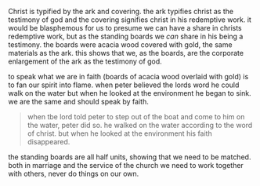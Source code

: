 Christ is typified by the ark and covering. the ark typifies christ as the testimony of
god and the covering signifies christ in his redemptive work. it would be blasphemous
for us to presume we can have a share in christs redemptive work, but as the standing
boards we *can* share in his being a testimony. the boards were acacia wood covered with
gold, the same materials as the ark. this shows that we, as the boards, are the corporate
enlargement of the ark as the testimony of god.

to speak what we are in faith (boards of acacia wood overlaid with gold) is to fan our spirit into flame. when peter believed the lords word he could walk on the water but when he looked at the environment he began to sink. we are the same and should speak by faith.

> when tbe lord told peter to step out of the boat and come to him on the water, peter did so. he walked on the water according to the word of christ. but when he looked at the environment his faith disappeared.

the standing boards are all half units, showing that we need to be matched. both in marriage and the service of the church we need to work together with others, never do things on our own.
